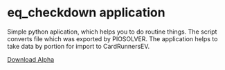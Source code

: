 # eq_checkdown application
Simple python aplication, which helps you to do routine things. 
The script converts file which was exported by PIOSOLVER. 
The application helps to take data by portion for import to CardRunnersEV.

 [Download Alpha](https://github.com/ChzenChzen/eqchdwn/raw/master/eq_checkdown_alpha_0_0_1.zip)

